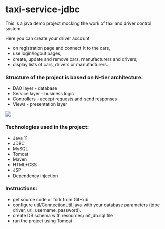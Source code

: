 # taxi-service-jdbc

This is a java demo project mocking the work 
of taxi and driver control system.

Here you can create your driver account 
- on registration page and connect it to the cars,
- use login/logout pages,
- create, update and remove cars, manufacturers and drivers,
- display lists of cars, drivers or manufacturers.

### Structure of the project is based on N-tier architecture:
- DAO layer - database
- Service layer - business logic
- Controllers - accept requests and send responses
- Views - presentation layer

![](C:\dev\MA\taxi-service-jdbc\taxi_models_diagram_mini.jpg)

### Technologies used in the project:
- Java 11
- JDBC
- MySQL
- Tomcat
- Maven
- HTML+CSS
- JSP
- Dependency injection

### Instructions:
- get source code or fork from GitHub
- configure util/ConnectionUtil.java with your database parameters (jdbc driver, url, username, password).
- create DB schema with resources/init_db.sql file
- run the project using Tomcat
